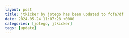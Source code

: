 ```yaml
---
layout: post
title: jtkicker by jotego has been updated to fcfa7df
date: 2024-05-24 11:07:28 +0000
categories: [jotego, jtkicker]
tags: [update]
---
```


